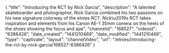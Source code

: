 {
    "title": "Introducing the RCT by Nick Garcia",
    "description": "A talented skateboarder and photographer, Nick Garcia combined his two passions on his new signature colorway of the etnies RCT.  Nick\u2019s RCT takes inspiration and elements from his Canon AE-1 35mm camera on the heels of the shoes showing the focus and ape",
    "channelid": "168527",
    "videoid": "6386426",
    "date_created": "1441210469",
    "date_modified": "1441210469",
    "type": "captivate",
    "layout": "channelVideo",
    "url": "\/etnies\/introducing-the-rct-by-nick-garcia\/168527-6386426"
}
